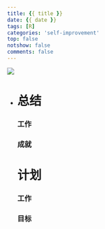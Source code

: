 ```yaml
---
title: {{ title }}
date: {{ date }}
tags: [R]
categories: 'self-improvement'
top: false
notshow: false
comments: false
---
```


![](http://cdn.xranzhao.cn/WR.png)

<!-- more -->

- # 总结

  ### 工作

  

  ### 成就

  

  # 计划

  ### 工作

  

  ### 目标

  

